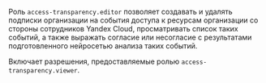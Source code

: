 Роль `access-transparency.editor` позволяет создавать и удалять подписки организации на события доступа к ресурсам организации со стороны сотрудников Yandex Cloud, просматривать список таких событий, а также выражать согласие или несогласие с результатами подготовленного нейросетью анализа таких событий.

Включает разрешения, предоставляемые ролью `access-transparency.viewer`.

